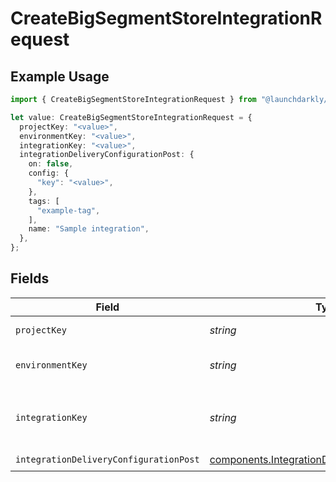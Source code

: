 # CreateBigSegmentStoreIntegrationRequest

## Example Usage

```typescript
import { CreateBigSegmentStoreIntegrationRequest } from "@launchdarkly/mcp-server/models/operations";

let value: CreateBigSegmentStoreIntegrationRequest = {
  projectKey: "<value>",
  environmentKey: "<value>",
  integrationKey: "<value>",
  integrationDeliveryConfigurationPost: {
    on: false,
    config: {
      "key": "<value>",
    },
    tags: [
      "example-tag",
    ],
    name: "Sample integration",
  },
};
```

## Fields

| Field                                                                                                              | Type                                                                                                               | Required                                                                                                           | Description                                                                                                        |
| ------------------------------------------------------------------------------------------------------------------ | ------------------------------------------------------------------------------------------------------------------ | ------------------------------------------------------------------------------------------------------------------ | ------------------------------------------------------------------------------------------------------------------ |
| `projectKey`                                                                                                       | *string*                                                                                                           | :heavy_check_mark:                                                                                                 | The project key                                                                                                    |
| `environmentKey`                                                                                                   | *string*                                                                                                           | :heavy_check_mark:                                                                                                 | The environment key                                                                                                |
| `integrationKey`                                                                                                   | *string*                                                                                                           | :heavy_check_mark:                                                                                                 | The integration key, either `redis` or `dynamodb`                                                                  |
| `integrationDeliveryConfigurationPost`                                                                             | [components.IntegrationDeliveryConfigurationPost](../../models/components/integrationdeliveryconfigurationpost.md) | :heavy_check_mark:                                                                                                 | N/A                                                                                                                |